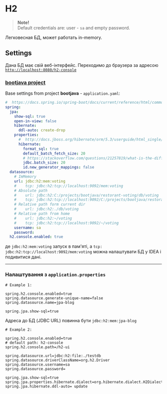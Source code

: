 # H2
> **Note!**<br>
> Default credentials are: user - `sa` and empty password. 

Легковесная БД, может работать in-memory.



## Settings
Дана БД має свій веб-інтерфейс.
Переходимо до браузера за адресою [`http://localhost:8080/h2-console`](http://localhost:8080/h2-console)

### [bootjava project](https://javaops.ru/view/bootjava/lesson02)
Base settings from project **bootjava** - `application.yaml`:
```yaml
#  https://docs.spring.io/spring-boot/docs/current/reference/html/common-application-properties.html
spring:
  jpa:
    show-sql: true
    open-in-view: false
    hibernate:
      ddl-auto: create-drop
    properties:
      #  http://docs.jboss.org/hibernate/orm/5.3/userguide/html_single/Hibernate_User_Guide.html#configurations
      hibernate:
        format_sql: true
        default_batch_fetch_size: 20
        # https://stackoverflow.com/questions/21257819/what-is-the-difference-between-hibernate-jdbc-fetch-size-and-hibernate-jdbc-batc
        jdbc.batch_size: 20
        id.new_generator_mappings: false
  datasource:
    # ImMemory
    url: jdbc:h2:mem:voting
    #    tcp: jdbc:h2:tcp://localhost:9092/mem:voting
    # Absolute path
    #    url: jdbc:h2:C:/projects/bootjava/restorant-voting/db/voting
    #    tcp: jdbc:h2:tcp://localhost:9092/C:/projects/bootjava/restorant-voting/db/voting
    # Relative path form current dir
    #    url: jdbc:h2:./db/voting
    # Relative path from home
    #    url: jdbc:h2:~/voting
    #    tcp: jdbc:h2:tcp://localhost:9092/~/voting
    username: sa
    password:
  h2.console.enabled: true
```

де
`jdbc:h2:mem:voting`
запуск в пам'яті, а 
`tcp: jdbc:h2:tcp://localhost:9092/mem:voting`
можна налаштувати БД у IDEA і подивитися дані.

***

### Налаштування з `application.properties`
```properties
# Example 1:

spring.h2.console.enabled=true
spring.datasource.generate-unique-name=false
spring.datasource.name=jpa-blog

spring.jpa.show-sql=true
```
Адреса до БД (JDBC URL) повинна бути `jdbc:h2:mem:jpa-blog`

```properties
# Example 2:

spring.h2.console.enabled=true
# default path: h2-console
spring.h2.console.path=/h2-ui
 
spring.datasource.url=jdbc:h2:file:./testdb
spring.datasource.driverClassName=org.h2.Driver
spring.datasource.username=sa
spring.datasource.password=
 
spring.jpa.show-sql=true
spring.jpa.properties.hibernate.dialect=org.hibernate.dialect.H2Dialect
spring.jpa.hibernate.ddl-auto= update
```
